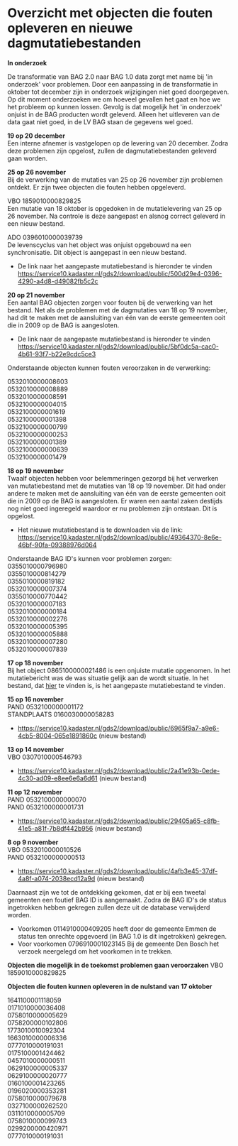 
#  Overzicht met objecten die fouten opleveren en nieuwe dagmutatiebestanden

__In onderzoek__  
  
  
De transformatie van BAG 2.0 naar BAG 1.0 data zorgt met name bij 'in onderzoek' voor problemen. Door een aanpassing in de transformatie in oktober tot december zijn in onderzoek wijzigingen niet goed doorgegeven. Op dit moment onderzoeken we om hoeveel gevallen het gaat en hoe we het probleem op kunnen lossen. Gevolg is dat mogelijk het 'in onderzoek' onjuist in de BAG producten wordt geleverd. Alleen het uitleveren van de data gaat niet goed, in de LV BAG staan de gegevens wel goed. 

__19 op 20 december__  
Een interne afnemer is vastgelopen op de levering van 20 december. Zodra deze problemen zijn opgelost, zullen de dagmutatiebestanden geleverd gaan worden.

__25 op 26 november__   
Bij de verwerking van de mutaties van 25 op 26 november zijn problemen ontdekt. Er zijn twee objecten die fouten hebben opgeleverd.  

VBO 1859010000829825  
Een mutatie van 18 oktober is opgedoken in de mutatielevering van 25 op 26 november. Na controle is deze aangepast en alsnog correct geleverd in een nieuw bestand.  

ADO 0396010000039739  
De levenscyclus van het object was onjuist opgebouwd na een synchronisatie. Dit object is aangepast in een nieuw bestand.  
  
- De link naar het aangepaste mutatiebestand is hieronder te vinden  
https://service10.kadaster.nl/gds2/download/public/500d29e4-0396-4290-a4d8-d49082fb5c2c  

__20 op 21 november__  
Een aantal BAG objecten zorgen voor fouten bij de verwerking van het bestand. Net als de problemen met de dagmutaties van 18 op 19 november, had dit te maken met de aansluiting van één van de eerste gemeenten ooit die in 2009 op de BAG is aangesloten.  
  
- De link naar de aangepaste mutatiebestand is hieronder te vinden  
https://service10.kadaster.nl/gds2/download/public/5bf0dc5a-cac0-4b61-93f7-b22e9cdc5ce3   
  
Onderstaande objecten kunnen fouten veroorzaken in de verwerking:  

0532010000008603  
0532010000008889  
0532010000008591  
0532100000004015  
0532100000001619  
0532100000001398  
0532100000000799  
0532100000000253  
0532100000001389  
0532100000000639  
0532100000001479

__18 op 19 november__  
Twaalf objecten hebben voor belemmeringen gezorgd bij het verwerken van mutatiebestand met de mutaties van 18 op 19 november. Dit had onder andere te maken met de aansluiting van één van de eerste gemeenten ooit die in 2009 op de BAG is aangesloten. Er waren een aantal zaken destijds nog niet goed ingeregeld waardoor er nu problemen zijn ontstaan. Dit is opgelost.  

- Het nieuwe mutatiebestand is te downloaden via de link:  
https://service10.kadaster.nl/gds2/download/public/49364370-8e6e-46bf-90fa-09388976d064 
  
Onderstaande BAG ID's kunnen voor problemen zorgen:  
0355010000796980  
0355010000814279  
0355010000819182  
0532010000007374  
0355010000770442  
0532010000007183  
0532010000000184  
0532010000002276  
0532010000005395  
0532010000005888  
0532010000007280  
0532010000007839

__17 op 18 november__  
Bij het object 0865100000021486 is een onjuiste mutatie opgenomen. In het mutatiebericht was de was situatie gelijk aan de wordt situatie. In het bestand, dat [hier](https://github.com/kadaster/bag-leveranciers/blob/master/BAG%20mutatie%20perikelen/DNLDLXAM02-648756-5056276-17112019-18112019.zip)  te vinden is, is het aangepaste mutatiebestand te vinden.

__15 op 16 november__  
PAND 0532100000001172  
STANDPLAATS 0160030000058283 
- https://service10.kadaster.nl/gds2/download/public/6965f9a7-a9e6-4cb5-8004-065e1891860c (nieuw bestand)

__13 op 14 november__  
VBO 0307010000546793 
- https://service10.kadaster.nl/gds2/download/public/2a41e93b-0ede-4c30-ad09-e8ee6e6a6d61 (nieuw bestand)

__11 op 12 november__  
PAND 0532100000000070  
PAND 0532100000001731  
- https://service10.kadaster.nl/gds2/download/public/29405a65-c8fb-41e5-a81f-7b8df442b956 (nieuw bestand)

__8 op 9 november__  
VBO 0532010000010526  
PAND 0532100000000513
- https://service10.kadaster.nl/gds2/download/public/4afb3e45-37df-4a8f-a074-2038ecd12a9d (nieuw bestand)

Daarnaast zijn we tot de ontdekking gekomen, dat er bij een tweetal gemeenten een foutief BAG ID is aangemaakt. Zodra de BAG ID's de status ingetrokken hebben gekregen zullen deze uit de database verwijderd worden. 
- Voorkomen 0114910000409205 heeft door de gemeente Emmen de status ten onrechte opgevoerd (in BAG 1.0 is dit ingetrokken) gekregen.
- Voor voorkomen 0796910001023145 Bij de gemeente Den Bosch het verzoek neergelegd om het voorkomen in te trekken.

__Objecten die mogelijk in de toekomst problemen gaan veroorzaken__ 
VBO 1859010000829825

__Objecten die fouten kunnen opleveren in de nulstand van 17 oktober__  

1641100001118059  
0171010000036408  
0758010000005629  
0758200000102806  
1773010010092304  
1663010000006336  
0777010000191031  
0175100001424462  
0457010000000511  
0629100000005337  
0629100000020777  
0160100001423265  
0196020000353281  
0758010000079678  
0327100000262520  
0311010000005709  
0758010000099743  
0299200000420971  
0777010000191031
